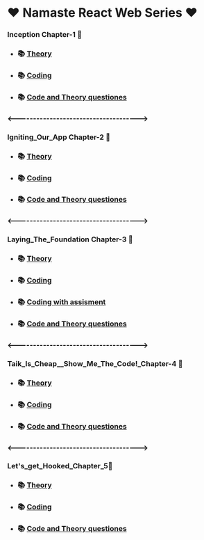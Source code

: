 # ❤️ Namaste React Web Series ❤️
### Inception Chapter-1 🚀
- ### 📚 [Theory](https://github.com/ShaikImamPasha/Namaste-Recat-Js-Web-Series/blob/main/Inception_Chapter_1/Theory/Theory.md)
- ### 📚 [Coding](https://github.com/ShaikImamPasha/Namaste-Recat-Js-Web-Series/tree/main/Inception_Chapter_1/Coding)
- ### 📚 [Code and Theory questiones](https://github.com/ShaikImamPasha/Namaste-Recat-Js-Web-Series/blob/main/Inception_Chapter_1/code%26%26assisment_questinos.md)
 ### <------------------------------------->
 ### Igniting_Our_App Chapter-2 🚀
- ### 📚 [Theory](https://github.com/ShaikImamPasha/Namaste-Recat-Js-Web-Series/blob/main/Igniting_Our_App_Chapter_2/Theory/Thory.md)
- ### 📚 [Coding](https://github.com/ShaikImamPasha/Namaste-Recat-Js-Web-Series/tree/main/Igniting_Our_App_Chapter_2/Coding)
- ### 📚 [Code and Theory questiones](https://github.com/ShaikImamPasha/Namaste-Recat-Js-Web-Series/blob/main/Igniting_Our_App_Chapter_2/code%26%26assisment%20questions.md)
### <------------------------------------->
 ### Laying_The_Foundation Chapter-3 🚀
- ### 📚 [Theory](https://github.com/ShaikImamPasha/Namaste-Recat-Js-Web-Series/blob/main/Laying_The_Foundation_Chapter_3/Theory/Theory.md)
- ### 📚 [Coding](https://github.com/ShaikImamPasha/Namaste-Recat-Js-Web-Series/tree/main/Laying_The_Foundation_Chapter_3/Coding)
- ### 📚 [Coding with assisment](https://github.com/ShaikImamPasha/Namaste-Recat-Js-Web-Series/blob/main/Laying_The_Foundation_Chapter_3/Coding/Assignment.js)
- ### 📚 [Code and Theory questiones](https://github.com/ShaikImamPasha/Namaste-Recat-Js-Web-Series/blob/main/Laying_The_Foundation_Chapter_3/code%26%26assisment_questinos.md)
### <------------------------------------->
 ### Taik_Is_Cheap__Show_Me_The_Code!_Chapter-4 🚀
- ### 📚 [Theory](https://github.com/ShaikImamPasha/Namaste-Recat-Js-Web-Series/blob/main/Taik_Is_Cheap__Show_Me_The_Code!_Chapter_4/Theory/Theory.md)
- ### 📚 [Coding](https://github.com/ShaikImamPasha/Namaste-Recat-Js-Web-Series/tree/main/Taik_Is_Cheap__Show_Me_The_Code!_Chapter_4/coding)
- ### 📚 [Code and Theory questiones](https://github.com/ShaikImamPasha/Namaste-Recat-Js-Web-Series/blob/main/Taik_Is_Cheap__Show_Me_The_Code!_Chapter_4/code%26%26assisment_questinos.md)

### <------------------------------------->
 ### Let's_get_Hooked_Chapter_5🚀
- ### 📚 [Theory](https://github.com/ShaikImamPasha/Namaste-Recat-Js-Web-Series/blob/main/Let's_get_Hooked_Chapter_5/Theory/Theory.md)
- ### 📚 [Coding](https://github.com/ShaikImamPasha/Namaste-Recat-Js-Web-Series/tree/main/Let's_get_Hooked_Chapter_5/Coding)
- ### 📚 [Code and Theory questiones](https://github.com/ShaikImamPasha/Namaste-Recat-Js-Web-Series/blob/main/Let's_get_Hooked_Chapter_5/code%26%26assisment_questinos.md)










